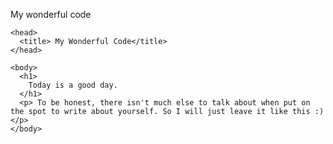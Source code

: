 
My wonderful code

  <!DOCTYPE html>
  <html>
  
    <head>
      <title> My Wonderful Code</title>
    </head>
    
    <body>
      <h1> 
        Today is a good day.
      </h1>
      <p> To be honest, there isn't much else to talk about when put on the spot to write about yourself. So I will just leave it like this :) </p>
    </body>
  </html>

